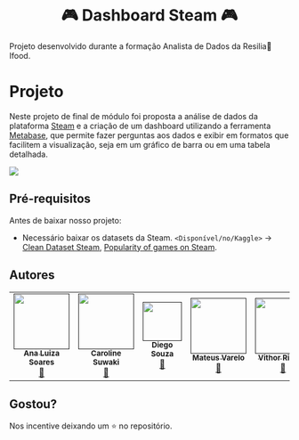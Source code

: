 <h1 align="center">🎮 Dashboard Steam 🎮</h1>

Projeto desenvolvido durante a formação Analista de Dados da Resilia🚀Ifood. 

# Projeto
Neste projeto de final de módulo foi proposta a análise de dados da plataforma [Steam](https://store.steampowered.com/?l=portuguese) e a criação de um dashboard utilizando a ferramenta [Metabase](https://www.metabase.com/), que permite fazer perguntas aos dados e exibir em formatos que facilitem a visualização, seja em um gráfico de barra ou em uma tabela detalhada.

![](https://i.imgur.com/yemQUEk.gif)

## Pré-requisitos

Antes de baixar nosso projeto:

* Necessário baixar os datasets da Steam. `<Disponível/no/Kaggle>` -> [Clean Dataset Steam](https://www.kaggle.com/nikdavis/steam-store-games), [Popularity of games on Steam](https://www.kaggle.com/michau96/popularity-of-games-on-steam).



## Autores

<table>
  <tr>
    <td align="center"><a href=""><img src="https://media-exp1.licdn.com/dms/image/C4E03AQEphH4jIspIgA/profile-displayphoto-shrink_800_800/0/1579714976583?e=1627516800&v=beta&t=T1XQWKCH7IOi3cOU_iFohfn9j_eBB8Q3C2YQ3iYgYQw" width="100px;" alt=""/><br /><sub><b>Ana Luiza Soares</b></sub></a><br /><a href="https://www.linkedin.com/in/soaresana/" title="Linkedin"></a> <a href="https://github.com/all-contributors/all-contributors/commits?author=kentcdodds"
    title="Linkedin">🔗</a></td>
    <td align="center"><a href=""><img src="https://cdn.discordapp.com/attachments/842838819640442903/847096419680256010/IMG_20210106_113858_114.jpg" width="100px;" alt=""/><br /><sub><b>Caroline Suwaki</b></sub></a><br /><a href="https://www.linkedin.com/in/csuwaki/" title="Linkedin"></a> <a href="https://www.linkedin.com/in/csuwaki/"
    title="Linkedin">🔗</a></td>
    <td align="center"><a href=""><img src="https://cdn.discordapp.com/attachments/810258370451865660/847096621828407348/FOTO_DIEGO.jpg" width="70px;" alt=""/><br /><sub><b>Diego Souza</b></sub></a><br /><a href="https://github.com/D20go" title="Linkedin"></a> <a href="https://github.com/D20go"
    title="Linkedin">🔗</a></td>
    <td align="center"><a href=""><img src="https://avatars.githubusercontent.com/u/72558697?v=4" width="100px;" alt=""/><br /><sub><b>Mateus Varelo</b></sub></a><br /><a href="https://www.linkedin.com/in/mateus-varelo-492180aa/" title="Linkedin"></a> <a href="https://www.linkedin.com/in/mateus-varelo-492180aa/"
    title="Linkedin">🔗</a></td>
     <td align="center"><a href=""><img src="https://media-exp1.licdn.com/dms/image/C4D03AQFpPViamIaVmA/profile-displayphoto-shrink_800_800/0/1613079027780?e=1627516800&v=beta&t=qv2UHD0VvF5fQVIKfr3t1ojdLAt5cxQ_mojEsG6ewQs" width="100px;" alt=""/><br /><sub><b>Vithor Ribeiro</b></sub></a><br /><a href="https://www.linkedin.com/in/vithor-data/" title="Linkedin"></a> <a href="https://www.linkedin.com/in/vithor-data/"
    title="Linkedin">🔗</a></td>

  </tr>
</table>

## Gostou?
Nos incentive deixando um ⭐ no repositório.
